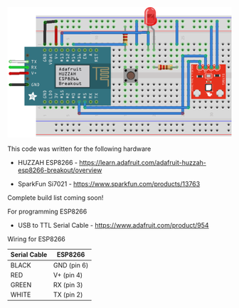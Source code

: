 ![Fritzing wiring diagram](https://raw.githubusercontent.com/radmagnetman/HouseSensors/master/houseTandRHWireless/houseTandRHWireless.png)

This code was written for the following hardware

* HUZZAH ESP8266 - https://learn.adafruit.com/adafruit-huzzah-esp8266-breakout/overview

* SparkFun Si7021 - https://www.sparkfun.com/products/13763

Complete build list coming soon!

For programming ESP8266

* USB to TTL Serial Cable - https://www.adafruit.com/product/954

Wiring for ESP8266

| Serial Cable | ESP8266 |
| ------------- | ------------- |
| BLACK | GND (pin 6)  |
|RED | V+  (pin 4)|
|GREEN | RX (pin 3)|
|WHITE | TX (pin 2)|
